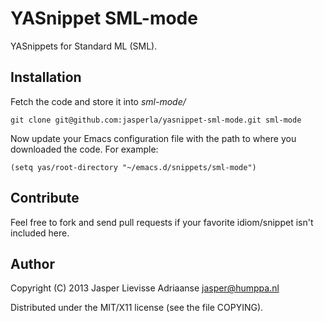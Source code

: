 YASnippet SML-mode
==================

YASnippets for Standard ML (SML).

Installation
------------

Fetch the code and store it into _sml-mode/_

	git clone git@github.com:jasperla/yasnippet-sml-mode.git sml-mode

Now update your Emacs configuration file with the path to where you
downloaded the code. For example:

	(setq yas/root-directory "~/emacs.d/snippets/sml-mode")

Contribute
----------

Feel free to fork and send pull requests if your favorite
idiom/snippet isn't included here.

Author
-------

Copyright (C) 2013 Jasper Lievisse Adriaanse <jasper@humppa.nl>

Distributed under the MIT/X11 license (see the file COPYING).
